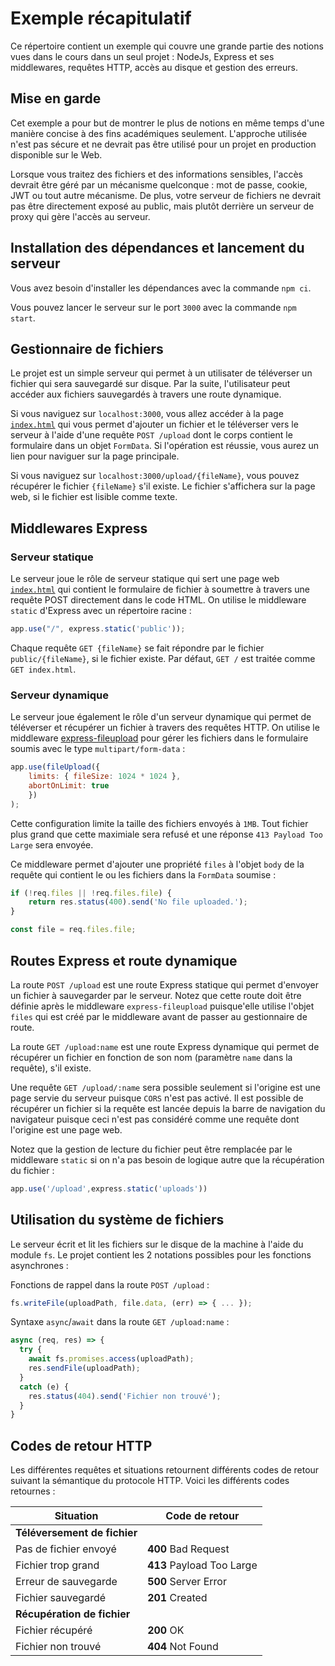 # Exemple récapitulatif

Ce répertoire contient un exemple qui couvre une grande partie des notions vues dans le cours dans un seul projet : NodeJs, Express et ses middlewares, requêtes HTTP, accès au disque et gestion des erreurs.

## Mise en garde

Cet exemple a pour but de montrer le plus de notions en même temps d'une manière concise à des fins académiques seulement. L'approche utilisée n'est pas sécure et ne devrait pas être utilisé pour un projet en production disponible sur le Web.

Lorsque vous traitez des fichiers et des informations sensibles, l'accès devrait être géré par un mécanisme quelconque : mot de passe, cookie, JWT ou tout autre mécanisme. De plus, votre serveur de fichiers ne devrait pas être directement exposé au public, mais plutôt derrière un serveur de proxy qui gère l'accès au serveur.

## Installation des dépendances et lancement du serveur

Vous avez besoin d'installer les dépendances avec la commande `npm ci`.

Vous pouvez lancer le serveur sur le port `3000` avec la commande `npm start`.

## Gestionnaire de fichiers

Le projet est un simple serveur qui permet à un utilisater de téléverser un fichier qui sera sauvegardé sur disque. Par la suite, l'utilisateur peut accéder aux fichiers sauvegardés à travers une route dynamique.

Si vous naviguez sur `localhost:3000`, vous allez accéder à la page [`index.html`](./public/index.html) qui vous permet d'ajouter un fichier et le téléverser vers le serveur à l'aide d'une requête `POST /upload` dont le corps contient le formulaire dans un objet `FormData`. Si l'opération est réussie, vous aurez un lien pour naviguer sur la page principale.

Si vous naviguez sur `localhost:3000/upload/{fileName}`, vous pouvez récupérer le fichier `{fileName}` s'il existe. Le fichier s'affichera sur la page web, si le fichier est lisible comme texte. 

## Middlewares Express

### Serveur statique

Le serveur joue le rôle de serveur statique qui sert une page web [`index.html`](./public/index.html) qui contient le formulaire de fichier à soumettre à travers une requête POST directement dans le code HTML. On utilise le middleware `static` d'Express avec un répertoire racine : 
```js
app.use("/", express.static('public')); 
```

Chaque requête `GET {fileName}` se fait répondre par le fichier `public/{fileName}`, si le fichier existe. Par défaut, `GET /` est traitée comme `GET index.html`.

### Serveur dynamique

Le serveur joue également le rôle d'un serveur dynamique qui permet de téléverser et récupérer un fichier à travers des requêtes HTTP. On utilise le middleware [express-fileupload](https://github.com/richardgirges/express-fileupload/blob/master/README.md) pour gérer les fichiers dans le formulaire soumis avec le type `multipart/form-data` :
```js
app.use(fileUpload({ 
    limits: { fileSize: 1024 * 1024 }, 
    abortOnLimit: true 
    })
); 
```
Cette configuration limite la taille des fichiers envoyés à `1MB`. Tout fichier plus grand que cette maximiale sera refusé et une réponse `413 Payload Too Large` sera envoyée.

Ce middleware permet d'ajouter une propriété `files` à l'objet `body` de la requête qui contient le ou les fichiers dans la `FormData` soumise :
```js
if (!req.files || !req.files.file) {
    return res.status(400).send('No file uploaded.');
}

const file = req.files.file;
```

## Routes Express et route dynamique

La route `POST /upload` est une route Express statique qui permet d'envoyer un fichier à sauvegarder par le serveur. Notez que cette route doit être définie après le middleware `express-fileupload` puisque'elle utilise l'objet `files` qui est créé par le middleware avant de passer au gestionnaire de route.

La route `GET /upload:name` est une route Express dynamique qui permet de récupérer un fichier en fonction de son nom (paramètre `name` dans la requête), s'il existe.

Une requête `GET /upload/:name` sera possible seulement si l'origine est une page servie du serveur puisque `CORS` n'est pas activé. Il est possible de récupérer un fichier si la requête est lancée depuis la barre de navigation du navigateur puisque ceci n'est pas considéré comme une requête dont l'origine est une page web.

Notez que la gestion de lecture du fichier peut être remplacée par le middleware `static` si on n'a pas besoin de logique autre que la récupération du fichier :
```js
app.use('/upload',express.static('uploads'))
```

## Utilisation du système de fichiers

Le serveur écrit et lit les fichiers sur le disque de la machine à l'aide du module `fs`. Le projet contient les 2 notations possibles pour les fonctions asynchrones :

Fonctions de rappel dans la route `POST /upload` :
```js
fs.writeFile(uploadPath, file.data, (err) => { ... });
```

Syntaxe `async`/`await` dans la route `GET /upload:name` :
```js
async (req, res) => {
  try {
    await fs.promises.access(uploadPath);
    res.sendFile(uploadPath);
  }
  catch (e) {
    res.status(404).send('Fichier non trouvé');
  }
}
```

## Codes de retour HTTP

Les différentes requêtes et situations retournent différents codes de retour suivant la sémantique du protocole HTTP. Voici les différents codes retournes :

| Situation                    | Code de retour            |
| ---------------------------- | ------------------------- |
| **Téléversement de fichier** |                           |
| Pas de fichier envoyé        | **400** Bad Request       |
| Fichier trop grand           | **413** Payload Too Large |
| Erreur de sauvegarde         | **500** Server Error      |
| Fichier sauvegardé           | **201** Created           |
| **Récupération de fichier**  |                           |
| Fichier récupéré             | **200** OK                |
| Fichier non trouvé           | **404** Not Found         |

